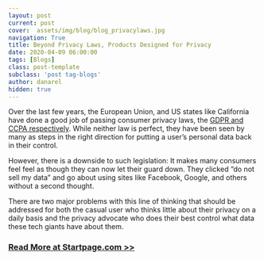 ```yaml
---
layout: post
current: post
cover:  assets/img/blog/blog_privacylaws.jpg
navigation: True
title: Beyond Privacy Laws, Products Designed for Privacy
date: 2020-04-09 06:00:00
tags: [Blogs]
class: post-template
subclass: 'post tag-blogs'
author: danarel
hidden: true
---
```


Over the last few years, the European Union, and US states like California have done a good job of passing consumer privacy laws, the [GDPR and CCPA respectively](https://www.startpage.com/blog/privacy-news/overview-startpage-gdpr-ccpa/). While neither law is perfect, they have been seen by many as steps in the right direction for putting a user’s personal data back in their control.

However, there is a downside to such legislation: It makes many consumers feel feel as though they can now let their guard down. They clicked “do not sell my data” and go about using sites like Facebook, Google, and others without a second thought.

There are two major problems with this line of thinking that should be addressed for both the casual user who thinks little about their privacy on a daily basis and the privacy advocate who does their best control what data these tech giants have about them.

### [Read More at Startpage.com >>](https://www.startpage.com/blog/privacy-awareness/data-privacy-laws/)